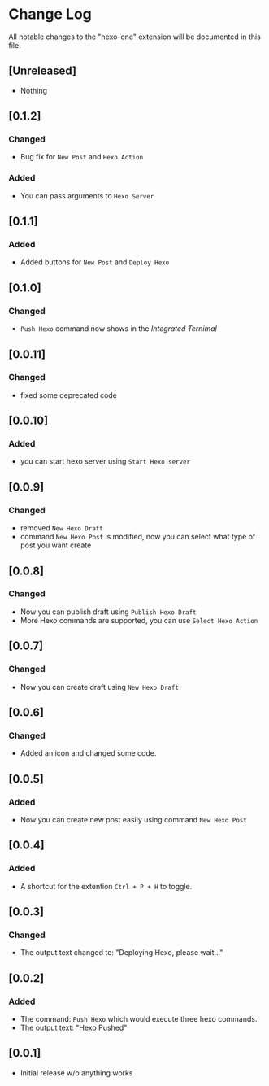 # Change Log
All notable changes to the "hexo-one" extension will be documented in this file.

## [Unreleased]

- Nothing

## [0.1.2]
### Changed

- Bug fix for `New Post` and `Hexo Action`

### Added

- You can pass arguments to `Hexo Server`

## [0.1.1]
### Added

- Added buttons for `New Post` and `Deploy Hexo`

## [0.1.0]
### Changed

- `Push Hexo` command now shows in the *Integrated Ternimal*

## [0.0.11]
### Changed

- fixed some deprecated code

## [0.0.10]
### Added

- you can start hexo server using ```Start Hexo server```

## [0.0.9]
### Changed

- removed ```New Hexo Draft```
- command ```New Hexo Post``` is modified, now you can select what type of post you want create

## [0.0.8]
### Changed

- Now you can publish draft using ```Publish Hexo Draft```
- More Hexo commands are supported, you can use ```Select Hexo Action```

## [0.0.7]
### Changed

- Now you can create draft using ```New Hexo Draft```

## [0.0.6]
### Changed

- Added an icon and changed some code.

## [0.0.5]
### Added

- Now you can create new post easily using command ```New Hexo Post```

## [0.0.4]
### Added

- A shortcut for the extention ```Ctrl + P + H``` to toggle.

## [0.0.3]
### Changed

- The output text changed to: "Deploying Hexo, please wait..."

## [0.0.2]
### Added

- The command: ```Push Hexo``` which would execute three hexo commands.
- The output text: "Hexo Pushed"

## [0.0.1]

- Initial release w/o anything works
